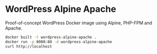 # WordPress Alpine Apache
Proof-of-concept WordPress Docker image using Alpine, PHP-FPM and Apache.

```sh
docker built -t wordpress-alpine-apache .
docker run -p 8080:80 -d wordpress-alpine-apache
curl http://localhost
```
